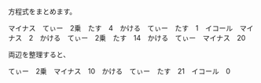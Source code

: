 方程式をまとめます。

マイナス　てぃー　2乗　たす　4　かける　てぃー　たす　1　イコール　マイナス　2　かける　てぃー　2乗　たす　14　かける　てぃー　マイナス　20

両辺を整理すると、

てぃー　2乗　マイナス　10　かける　てぃー　たす　21　イコール　0